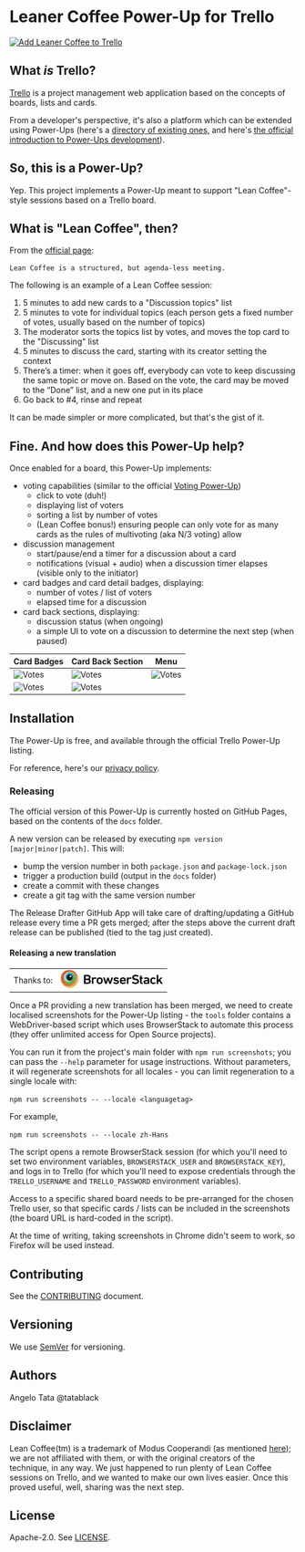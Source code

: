 # Leaner Coffee Power-Up for Trello

<a href="https://trello.com/power-ups/5d1249acb16eef6f790f2af9/enable">
  <img
    alt="Add Leaner Coffee to Trello"
    title="Add Leaner Coffee to Trello"
    height="40" width="144"
    src="https://p.trellocdn.com/add_to_trello.png"
    srcSet="https://p.trellocdn.com/add_to_trello.png 1x,
      https://p.trellocdn.com/add_to_trello@2x.png 2x"
  />
</a>

## What _is_ Trello?
[Trello](https://trello.com/) is a project management web application based on the concepts of boards, lists and cards.

From a developer's perspective, it's also a platform which can be extended using Power-Ups
(here's a [directory of existing ones](https://trello.com/power-ups), and here's [the official introduction to Power-Ups development](https://developers.trello.com/reference#power-ups-intro)).

## So, this is a Power-Up?
Yep. This project implements a Power-Up meant to support "Lean Coffee"-style sessions based on a Trello board.

## What is "Lean Coffee", then?
From the [official page](http://leancoffee.org/):

    Lean Coffee is a structured, but agenda-less meeting.

The following is an example of a Lean Coffee session:
1. 5 minutes to add new cards to a "Discussion topics" list
2. 5 minutes to vote for individual topics (each person gets a fixed number of votes, usually based on the number of topics)
3. The moderator sorts the topics list by votes, and moves the top card to the "Discussing" list
4. 5 minutes to discuss the card, starting with its creator setting the context
5. There’s a timer: when it goes off, everybody can vote to keep discussing the same topic or move on. Based on the vote, the card may be moved to the “Done” list, and a new one put in its place
6. Go back to #4, rinse and repeat

It can be made simpler or more complicated, but that's the gist of it.

## Fine. And how does this Power-Up help?
Once enabled for a board, this Power-Up implements:
- voting capabilities (similar to the official [Voting Power-Up](http://info.trello.com/power-ups/voting))
    - click to vote (duh!)
    - displaying list of voters
    - sorting a list by number of votes
    - (Lean Coffee bonus!) ensuring people can only vote for as many cards as the rules of multivoting (aka N/3 voting) allow
- discussion management
    - start/pause/end a timer for a discussion about a card
    - notifications (visual + audio) when a discussion timer elapses (visible only to the initiator)
- card badges and card detail badges, displaying:
    - number of votes / list of voters
    - elapsed time for a discussion
- card back sections, displaying:
    - discussion status (when ongoing)
    - a simple UI to vote on a discussion to determine the next step (when paused)

Card Badges | Card Back Section | Menu
------------|--------------------| ----
![Votes][CardBadgeVoting]  | ![Votes][CardBackSectionOngoing] | ![Votes][PowerUpButtons]
![Votes][CardBadgeOngoing] | ![Votes][CardBackSectionPaused] | 

[CardBadgeVoting]: ./assets/readme/card_badge_voting.png
[CardBadgeOngoing]: ./assets/readme/card_badge_ongoing.png
[CardBackSectionOngoing]: ./assets/readme/ongoing_discussion.png
[CardBackSectionPaused]: ./assets/readme/paused_discussion.png
[PowerUpButtons]: ./assets/readme/buttons.png

[BrowserStack]: ./assets/readme/browserstack_logo.svg

## Installation
The Power-Up is free, and available through the official Trello Power-Up listing.

For reference, here's our [privacy policy](PRIVACY.md).

### Releasing
The official version of this Power-Up is currently hosted on GitHub Pages, based on the contents of the `docs` folder.

A new version can be released by executing `npm version [major|minor|patch]`.
This will:
- bump the version number in both `package.json` and `package-lock.json`
- trigger a production build (output in the `docs` folder)
- create a commit with these changes
- create a git tag with the same version number

The Release Drafter GitHub App will take care of drafting/updating a GitHub release every time a PR gets merged; after the steps above the current draft release can be published (tied to the tag just created).

#### Releasing a new translation
|               |               |
| ------------- |:-------------:|
| Thanks to:    | [![BrowserStack][BrowserStack]](https://www.browserstack.com) |

Once a PR providing a new translation has been merged, we need to create localised screenshots for the Power-Up listing - the `tools` folder contains a WebDriver-based script which uses BrowserStack to automate this process (they offer unlimited access for Open Source projects).

You can run it from the project's main folder with `npm run screenshots`; you can pass the `--help` parameter for usage instructions.
Without parameters, it will regenerate screenshots for all locales - you can limit regeneration to a single locale with:

```npm run screenshots -- --locale <languagetag>```

For example,

```npm run screenshots -- --locale zh-Hans```

The script opens a remote BrowserStack session (for which you'll need to set two environment variables, `BROWSERSTACK_USER` and `BROWSERSTACK_KEY`), and logs in to Trello (for which you'll need to expose credentials through the `TRELLO_USERNAME` and `TRELLO_PASSWORD` environment variables).

Access to a specific shared board needs to be pre-arranged for the chosen Trello user, so that specific cards / lists can be included in the screenshots (the board URL is hard-coded in the script).

At the time of writing, taking screenshots in Chrome didn't seem to work, so Firefox will be used instead.

## Contributing
See the [CONTRIBUTING](CONTRIBUTING.md) document.

## Versioning
We use [SemVer](http://semver.org/) for versioning.

## Authors
Angelo Tata @tatablack

## Disclaimer
Lean Coffee(tm) is a trademark of Modus Cooperandi (as mentioned [here](http://leancoffee.org/)); we are not affiliated with them, or with the original creators of the technique, in any way. We just happened to run plenty of Lean Coffee sessions on Trello, and we wanted to make our own lives easier. Once this proved useful, well, sharing was the next step.

## License
Apache-2.0. See [LICENSE](./LICENSE).

